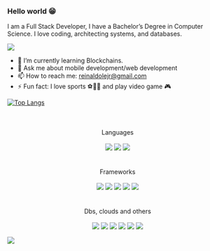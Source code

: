 ### Hello world 😁

I am a Full Stack Developer, I have a Bachelor’s Degree in Computer Science. I love coding, architecting systems, and databases.

<!-- Linkedin -->
<a href="https://www.linkedin.com/in/reinaldolejr/">
  <img src="https://img.shields.io/badge/linkedin-%20?style=for-the-badge&logo=linkedin&color=%230b66c2">
</a>

- 🌱 I’m currently learning Blockchains.
- 💬 Ask me about mobile development/web development
- 📫 How to reach me: reinaldolejr@gmail.com
- ⚡ Fun fact: I love sports ⚽🏀🏈 and play video game 🎮

[![Top Langs](https://github-readme-stats.vercel.app/api/top-langs/?username=reinaldolejr&layout=compact)](https://github.com/reinaldolejr/github-readme-stats)


<br/>
<div align="center" style="margin-top:20px">
Languages<br/><br/>
<img src="https://img.shields.io/badge/javascript-%23323330.svg?style=for-the-badge&logo=javascript&logoColor=%23F7DF1E"/>
<img src="https://img.shields.io/badge/typescript-%23007ACC.svg?style=for-the-badge&logo=typescript&logoColor=%23fff"/>
<img src="https://img.shields.io/badge/c%23-%20?style=for-the-badge&logo=dotnet&color=%234123aa">
</div><br/>

<div align="center" style="margin-top:20px">
Frameworks<br/><br/>
<img src="https://img.shields.io/badge/dotnet-%20?style=for-the-badge&logo=dotnet&logoColor=%23fff&color=%23512BD4">
<img src="https://img.shields.io/badge/node.js%20-%2343853D.svg?&style=for-the-badge&logo=node.js&logoColor=%23fff"/>
<img src="https://img.shields.io/badge/react%20-%2320232a.svg?&style=for-the-badge&logo=react&logoColor=%2361DAFB"/>
<img src="https://img.shields.io/badge/react_native%20-%2320232a.svg?&style=for-the-badge&logo=react&logoColor=%2361DAFB"/>
<img src="https://img.shields.io/badge/nestjs-%23E0234E.svg?style=for-the-badge&logo=nestjs&logoColor=%23fff"/>
</div><br/>
  
<div align="center" style="margin-top:20px">
Dbs, clouds and others<br/><br/>
<img src="https://img.shields.io/badge/AWS-%20?style=for-the-badge&logo=amazonwebservices&color=%23FF9900">
<img src="https://img.shields.io/badge/google_cloud-%20?style=for-the-badge&logo=googlecloud&logoColor=%23fff&color=%234285F4">
<img src="https://img.shields.io/badge/MySql-%20?style=for-the-badge&logo=mysql&logoColor=%23FFF&color=%234479A1">
<img src="https://img.shields.io/badge/postgres-%23316192.svg?&style=for-the-badge&logo=postgresql&logoColor=%23fff"/>
<img src="https://img.shields.io/badge/oracle-%20?style=for-the-badge&logo=oracle&color=%23F80000">
<img src="https://img.shields.io/badge/MongoDB-%234ea94b.svg?style=for-the-badge&logo=mongodb&logoColor=%23fff"/>
</div>

![](https://komarev.com/ghpvc/?username=reinaldolejr&style=flat-square&label=Profile+Views)
